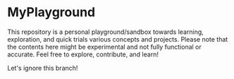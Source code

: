 # MyPlayground
This repository is a personal playground/sandbox towards learning, exploration, and quick trials various concepts and projects. Please note that the contents here might be experimental and not fully functional or accurate. Feel free to explore, contribute, and learn!

Let's ignore this branch!
